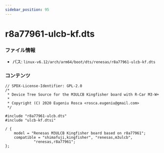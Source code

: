 ```yaml
---
sidebar_position: 95
---
```

# r8a77961-ulcb-kf.dts

### ファイル情報

- パス: `linux-v6.12/arch/arm64/boot/dts/renesas/r8a77961-ulcb-kf.dts`

### コンテンツ

```dts
// SPDX-License-Identifier: GPL-2.0
/*
 * Device Tree Source for the M3ULCB Kingfisher board with R-Car M3-W+
 *
 * Copyright (C) 2020 Eugeniu Rosca <rosca.eugeniu@gmail.com>
 */

#include "r8a77961-ulcb.dts"
#include "ulcb-kf.dtsi"

/ {
	model = "Renesas M3ULCB Kingfisher board based on r8a77961";
	compatible = "shimafuji,kingfisher", "renesas,m3ulcb",
		     "renesas,r8a77961";
};

```
